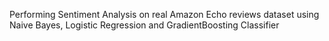Performing Sentiment Analysis on real Amazon Echo reviews dataset using Naive Bayes, Logistic Regression and GradientBoosting Classifier
